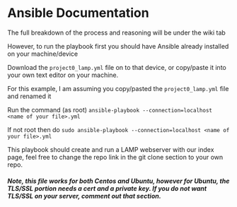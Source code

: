 # Ansible Documentation

The full breakdown of the process and reasoning will be under the wiki tab

However, to run the playbook first you should have Ansible already installed on your machine/device

Download the `project0_lamp.yml` file on to that device, or copy/paste it into your own text editor on your machine. 

For this example, I am assuming you copy/pasted the `project0_lamp.yml` file and renamed it

Run the command (as root)
`ansible-playbook --connection=localhost <name of your file>.yml`

If not root then do 
`sudo ansible-playbook --connection=localhost <name of your file>.yml`

This playbook should create and run a LAMP webserver with our index page, feel free to change the repo link in the git clone section to your own repo. 

##### Note, this file works for both Centos and Ubuntu, however for Ubuntu, the TLS/SSL portion needs a cert and a private key. If you do not want TLS/SSL on your server, comment out that section.





